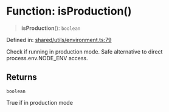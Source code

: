 # Function: isProduction()

> **isProduction**(): `boolean`

Defined in: [shared/utils/environment.ts:79](https://github.com/Nick2bad4u/Uptime-Watcher/blob/dca5483e793478722cd3e6e125cafcec5fc771f0/shared/utils/environment.ts#L79)

Check if running in production mode.
Safe alternative to direct process.env.NODE_ENV access.

## Returns

`boolean`

True if in production mode
